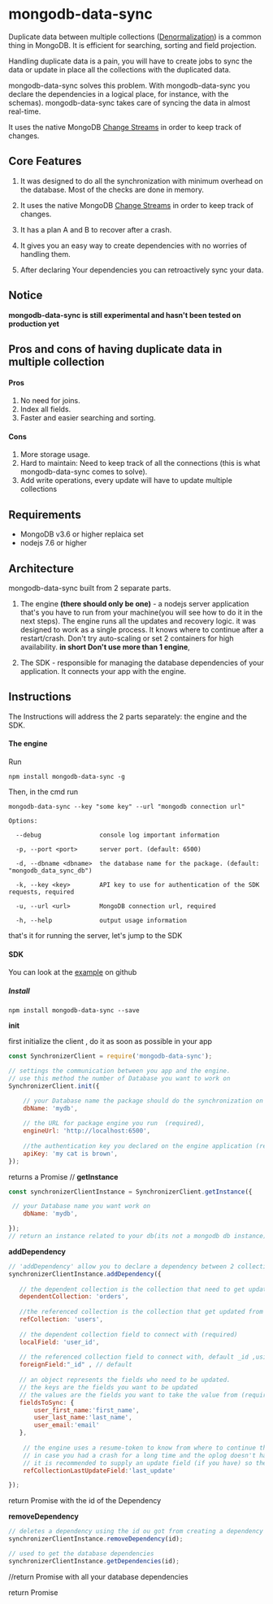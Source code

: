 <h1>mongodb-data-sync</h1>
Duplicate data between multiple collections (<a href='https://en.wikipedia.org/wiki/Denormalization'>Denormalization</a>) is a common thing in MongoDB.
It is efficient for searching, sorting and field projection.

Handling duplicate data is a pain,
you will have to create jobs to sync the data or update in place all the collections with the duplicated data.

mongodb-data-sync solves this problem. With mongodb-data-sync you declare the dependencies in a logical place, for instance, with the schemas). mongodb-data-sync takes care of syncing the data in almost real-time.   

It uses the native MongoDB <a href='https://docs.mongodb.com/manual/changeStreams/'>Change Streams</a> in order to keep track of changes.


<h2>Core Features</h2>

1. It was designed to do all the synchronization with minimum overhead on the database. Most of the checks are done in memory.

2. It uses the native MongoDB <a href='https://docs.mongodb.com/manual/changeStreams/'>Change Streams</a> in order to keep track of changes.

3. It has a plan A and B to recover after a crash.

4. It gives you an easy way to create dependencies with no worries of handling them.

5. After declaring Your dependencies you can retroactively sync your data.



<h2>Notice</h2>
<strong>mongodb-data-sync is still experimental and hasn't been tested on production yet</strong> 

<h2>Pros and cons of having duplicate data in multiple collection </h2>

<h4>Pros</h4>

1. No need for joins.
2. Index all fields.
3. Faster and easier searching and sorting.

<h4>Cons</h4>

1. More storage usage.
2. Hard to maintain: Need to keep track of all the connections (this is what mongodb-data-sync comes to solve).
3. Add write operations, every update will have to update multiple collections  

<h2>Requirements</h2>
<ul>
<li>MongoDB v3.6 or higher replaica set </li>
<li>nodejs 7.6 or higher </li>
</ul>

<h2>Architecture</h2>

mongodb-data-sync built from 2 separate parts.

1. The engine <b>(there should only be one)</b> - a nodejs server application that's you have to run from your machine(you will see how to do it in the next steps). The engine runs all the updates and recovery logic. it was designed to work as a single process. It knows where to continue after a restart/crash. Don't try auto-scaling or set 2 containers for high availability.  <strong>in short Don't use more than 1 engine</strong>,

2. The SDK - responsible for managing the database dependencies of your application. It connects your app with the engine.

<h2>Instructions</h2>

The Instructions will address the 2 parts separately: the engine and the SDK.

<h4>The engine</h4>

Run  

```
npm install mongodb-data-sync -g
```
 
Then, in the cmd run
 
```
mongodb-data-sync --key "some key" --url "mongodb connection url"
```
```
Options:

  --debug                console log important information
  
  -p, --port <port>      server port. (default: 6500)
  
  -d, --dbname <dbname>  the database name for the package. (default: "mongodb_data_sync_db")
  
  -k, --key <key>        API key to use for authentication of the SDK requests, required
  
  -u, --url <url>        MongoDB connection url, required
  
  -h, --help             output usage information
```

that's it for running the server, let's jump to the SDK  

<h4>SDK</h4>

You can look at the <a target='_blank' href='https://github.com/amit221/mongodb-denormalized-data-sync/tree/master/example'>example</a> on github

<h5>Install</h5>

```
npm install mongodb-data-sync --save
```

<strong>init</strong>

first initialize the client , do it as soon as possible in your app
```javascript
const SynchronizerClient = require('mongodb-data-sync');

// settings the communication between you app and the engine.
// use this method the number of Database you want to work on
SynchronizerClient.init({

    // your Database name the package should do the synchronization on (required)
    dbName: 'mydb', 
    
    // the URL for package engine you run  (required),  
    engineUrl: 'http://localhost:6500',
   
    //the authentication key you declared on the engine application (required)
    apiKey: 'my cat is brown', 
}); 
```
returns a Promise
//
<strong>getInstance</strong>
```javascript
const synchronizerClientInstance = SynchronizerClient.getInstance({

 // your Database name you want work on
    dbName: 'mydb', 

}); 
// return an instance related to your db(its not a mongodb db instance) for dependencies operations  
````


<strong>addDependency</strong>


```javascript
// 'addDependency' allow you to declare a dependency between 2 collections
synchronizerClientInstance.addDependency({
   
   // the dependent collection is the collection that need to get updated automatically  (required)
   dependentCollection: 'orders',
   
   //the referenced collection is the collection that get updated from your application (required)
   refCollection: 'users',
   
   // the dependent collection field to connect with (required)
   localField: 'user_id',
   
   // the referenced collection field to connect with, default _id ,using other field then _id will cuz an extra join for each check (optional)
   foreignField:"_id" , // default
   
   // an object represents the fields who need to be updated.
   // the keys are the fields you want to be updated 
   // the values are the fields you want to take the value from (required)
   fieldsToSync: {
       user_first_name:'first_name',
       user_last_name:'last_name',
       user_email:'email'
   },
   
    // the engine uses a resume-token to know from where to continue the change stream. 
    // in case you had a crash for a long time and the oplog doesn't have this token anymore the engine will start update all the dependencies from the begging,
    // it is recommended to supply an update field (if you have) so the engine will start sync only for dates after the crash 
    refCollectionLastUpdateField:'last_update'

});

```

return Promise with the id of the Dependency 


<strong>removeDependency</strong>


```javascript
// deletes a dependency using the id ou got from creating a dependency 
synchronizerClientInstance.removeDependency(id);
```

```javascript
// used to get the database dependencies
synchronizerClientInstance.getDependencies(id);

```
//return Promise with all your database dependencies 



return Promise

